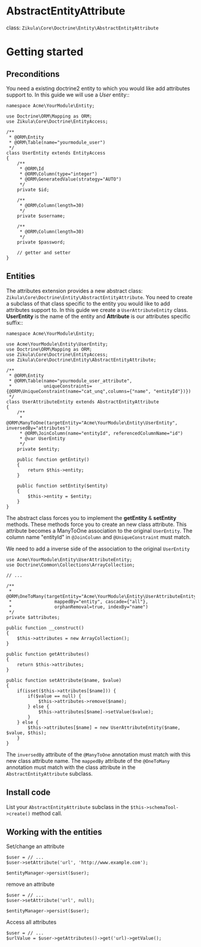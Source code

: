 AbstractEntityAttribute
=======================

class: `Zikula\Core\Doctrine\Entity\AbstractEntityAttribute`

Getting started
===============

Preconditions
-------------

You need a existing doctrine2 entity to which you would like add attributes support to.
In this guide we will use a *User* entity::

    namespace Acme\YourModule\Entity;

    use Doctrine\ORM\Mapping as ORM;
    use Zikula\Core\Doctrine\EntityAccess;

    /**
     * @ORM\Entity
     * @ORM\Table(name="yourmodule_user")
     */
    class UserEntity extends EntityAccess
    {
        /**
         * @ORM\Id
         * @ORM\Column(type="integer")
         * @ORM\GeneratedValue(strategy="AUTO")
         */
        private $id;

        /**
         * @ORM\Column(length=30)
         */
        private $username;

        /**
         * @ORM\Column(length=30)
         */
        private $password;

        // getter and setter
    }


Entities
--------
The attributes extension provides a new abstract class: `Zikula\Core\Doctrine\Entity\AbstractEntityAttribute`.
You need to create a subclass of that class specific to the entity you would like
to add attributes support to. In this guide we create a `UserAttributeEntity` class.
**UserEntity** is the name of the entity and **Attribute** is our attributes specific suffix::

    namespace Acme\YourModule\Entity;

    use Acme\YourModule\Entity\UserEntity;
    use Doctrine\ORM\Mapping as ORM;
    use Zikula\Core\Doctrine\EntityAccess;
    use Zikula\Core\Doctrine\Entity\AbstractEntityAttribute;

    /**
     * @ORM\Entity
     * @ORM\Table(name="yourmodule_user_attribute",
     *            uniqueConstraints={@ORM\UniqueConstraint(name="cat_unq",columns={"name", "entityId"})})
     */
    class UserAttributeEntity extends AbstractEntityAttribute
    {
        /**
         * @ORM\ManyToOne(targetEntity="Acme\YourModule\Entity\UserEntity", inversedBy="attributes")
         * @ORM\JoinColumn(name="entityId", referencedColumnName="id")
         * @var UserEntity
         */
        private $entity;

        public function getEntity()
        {
            return $this->entity;
        }

        public function setEntity($entity)
        {
            $this->entity = $entity;
        }
    }

The abstract class forces you to implement the **getEntity** & **setEntity** methods.
These methods force you to create an new class attribute. 
This attribute becomes a ManyToOne association to the original `UserEntity`. 
The column name "entityId" in `@JoinColumn` and `@UniqueConstraint` must match.

We need to add a inverse side of the association to the original `UserEntity`

    use Acme\YourModule\Entity\UserAttributeEntity;
    use Doctrine\Common\Collections\ArrayCollection;

    // ...

    /**
     * @ORM\OneToMany(targetEntity="Acme\YourModule\Entity\UserAttributeEntity", 
     *                mappedBy="entity", cascade={"all"}, 
     *                orphanRemoval=true, indexBy="name")
     */
    private $attributes;

    public function __construct()
    {
        $this->attributes = new ArrayCollection();
    }

    public function getAttributes()
    {
        return $this->attributes;
    }
    
    public function setAttribute($name, $value)
    {
        if(isset($this->attributes[$name])) {
            if($value == null) {
                $this->attributes->remove($name);
            } else {
                $this->attributes[$name]->setValue($value);
            }
        } else {
            $this->attributes[$name] = new UserAttributeEntity($name, $value, $this);
        }
    }

The `inversedBy` attribute of the `@ManyToOne` annotation must match with this new class attribute name.
The `mappedBy` attribute of the `@OneToMany` annotation must match with the class attribute in 
the `AbstractEntityAttribute` subclass.


Install code
------------
List your `AbstractEntityAttribute` subclass in the `$this->schemaTool->create()` method call.


Working with the entities
-------------------------

Set/change an attribute

    $user = // ...
    $user->setAttribute('url', 'http://www.example.com');

    $entityManager->persist($user);

remove an attribute

    $user = // ...
    $user->setAttribute('url', null);
    
    $entityManager->persist($user);
  
Access all attributes

    $user = // ...
    $urlValue = $user->getAttributes()->get('url)->getValue();

